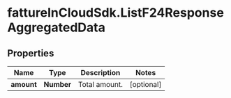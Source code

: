 # fattureInCloudSdk.ListF24ResponseAggregatedData

## Properties

Name | Type | Description | Notes
------------ | ------------- | ------------- | -------------
**amount** | **Number** | Total amount. | [optional] 


